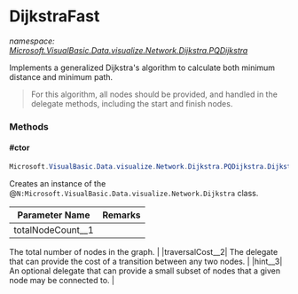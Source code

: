 ﻿# DijkstraFast
_namespace: [Microsoft.VisualBasic.Data.visualize.Network.Dijkstra.PQDijkstra](./index.md)_

Implements a generalized Dijkstra's algorithm to calculate 
 both minimum distance and minimum path.

>  
>  For this algorithm, all nodes should be provided, and handled 
>  in the delegate methods, including the start and finish nodes. 
>  


### Methods

#### #ctor
```csharp
Microsoft.VisualBasic.Data.visualize.Network.Dijkstra.PQDijkstra.DijkstraFast.#ctor(System.Int32,Microsoft.VisualBasic.Data.visualize.Network.Dijkstra.PQDijkstra.DijkstraFast.InternodeTraversalCost,Microsoft.VisualBasic.Data.visualize.Network.Dijkstra.PQDijkstra.DijkstraFast.NearbyNodesHint)
```
Creates an instance of the @``N:Microsoft.VisualBasic.Data.visualize.Network.Dijkstra`` class.

|Parameter Name|Remarks|
|--------------|-------|
|totalNodeCount__1| 
 The total number of nodes in the graph. 
 |
|traversalCost__2| 
 The delegate that can provide the cost of a transition between 
 any two nodes. 
 |
|hint__3| 
 An optional delegate that can provide a small subset of nodes 
 that a given node may be connected to. 
 |



